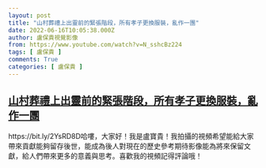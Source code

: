 ```yaml
---
layout: post
title: "山村葬禮上出靈前的緊張階段，所有孝子更換服裝，亂作一團"
date: 2022-06-16T10:05:38.000Z
author: 盧保貴視覺影像
from: https://www.youtube.com/watch?v=N_sshcBz224
tags: [ 盧保貴 ]
comments: True
categories: [ 盧保貴 ]
---
```

<!--1655373938000-->
[山村葬禮上出靈前的緊張階段，所有孝子更換服裝，亂作一團](https://www.youtube.com/watch?v=N_sshcBz224)
------

<div>
https://bit.ly/2YsRD8D哈嘍，大家好！我是盧寶貴！我拍攝的視頻希望能給大家帶來貢獻能夠留存後世，能成為後人對現在的歷史參考期待影像能為將來保留文獻，給人們帶來更多的意義與思考。喜歡我的視頻記得評論哦！
</div>
